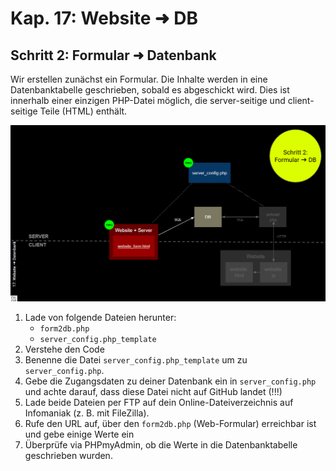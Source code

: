 # Kap. 17: Website ➜ DB
## Schritt 2: Formular ➜ Datenbank

Wir erstellen zunächst ein Formular. 
Die Inhalte werden in eine Datenbanktabelle geschrieben, sobald es abgeschickt wird.
Dies ist innerhalb einer einzigen PHP-Datei möglich, die server-seitige und client-seitige Teile (HTML) enthält.

![File_relations](File_relations.png)

1. Lade von folgende Dateien herunter: 
   * `form2db.php`
   * `server_config.php_template` 
2. Verstehe den Code
3. Benenne die Datei `server_config.php_template` um zu `server_config.php`.
4. Gebe die Zugangsdaten zu deiner Datenbank ein in `server_config.php` und achte darauf, dass diese Datei nicht auf GitHub landet (!!!)
5. Lade beide Dateien per FTP auf dein Online-Dateiverzeichnis auf Infomaniak (z. B. mit FileZilla).
6. Rufe den URL auf, über den `form2db.php` (Web-Formular) erreichbar ist und gebe einige Werte ein 
7. Überprüfe via PHPmyAdmin, ob die Werte in die Datenbanktabelle geschrieben wurden.
